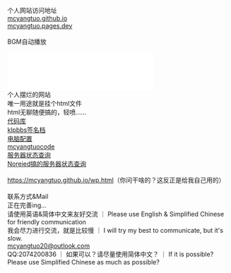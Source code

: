 个人网站访问地址<br>
<a href="mcyangtuo.github.io">mcyangtuo.github.io</a><br>
<a href="mcyangtuo.pages.dev">mcyangtuo.pages.dev</a><br>
<br>
BGM自动播放<br>
<iframe frameborder="no" border="0" marginwidth="0" marginheight="0" width=330 height=86 src="//music.163.com/outchain/player?type=3&id=2538061545&auto=1&height=66"></iframe><br>
个人摆烂的网站<br>
唯一用途就是挂个html文件<br>
html无聊随便搞的，轻喷……<br>
<a href="https://github.com/mcyangtuo/mcyangtuo.github.io">代码库</a><br>
<a href="https://mcyangtuo.github.io/klpbbs签名档.html">klpbbs签名档</a><br>
<a href="https://mcyangtuo.github.io/电脑配置.html">电脑配置</a><br>
<a href="https://mcyangtuo.github.io/mcyangtuocode">mcyangtuocode</a><br>
<a href="https://mcyangtuo.github.io/%E6%9C%8D%E5%8A%A1%E5%99%A8%E7%8A%B6%E6%80%81%E6%9F%A5%E8%AF%A2.html">服务器状态查询</a><br>
<a href="https://mcyangtuo.github.io/server/index.html">Noreied搞的服务器状态查询</a><br>
<br>
<a href="https://mcyangtuo.github.io/wp.html">https://mcyangtuo.github.io/wp.html</a>（你问干啥的？这反正是给我自己用的）<br>
<br>
联系方式&Mail<br>
正在完善ing…<br>
请使用英语&简体中文来友好交流 ｜ Please use English & Simplified Chinese for friendly communication<br>
我会尽力进行交流，就是比较慢 ｜ I will try my best to communicate, but it's slow.<br>
<a href="mailto:mcyangtuo20@outlook.com">mcyangtuo20@outlook.com</a><br>
QQ:2074200836 ｜ 如果可以？请尽量使用简体中文？ ｜ If it is possible? Please use Simplified Chinese as much as possible?

